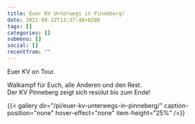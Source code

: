 ```yaml
---
title: Euer KV Unterwegs in Pinneberg!
date: 2021-09-12T13:37:48+0200
tags: []
categories: []
submenu: []
social: []
recentfrom: ""
---
```

Euer KV on Tour.

Walkampf für Euch, alle Anderen und den Rest.  
Der KV Pinneberg zeigt sich resolut bis zum Ende!

{{< gallery dir="/pi/euer-kv-unterwegs-in-pinneberg/" caption-position="none" hover-effect="none" item-height="25%" />}}